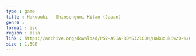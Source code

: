 ```yaml
---
type : game
title : Hakuouki - Shinsengumi Kitan (Japan)
genre : 
format : iso
region : asia
link : https://archive.org/download/PS2-ASIA-ROMS321COM/Hakuouki%20-%20Shinsengumi%20Kitan%20%28Japan%29.7z
size : 1.5GB
---
```

